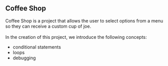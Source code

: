 ## Coffee Shop
Coffee Shop is a project that allows the user to select options from a menu so they can receive a custom cup of joe.
<br><br>
In the creation of this project, we introduce the following concepts:
- conditional statements
- loops
- debugging